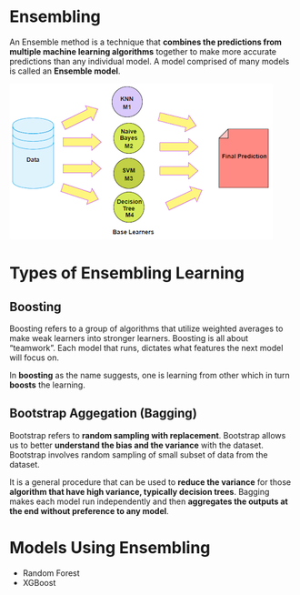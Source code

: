 # Ensembling

An Ensemble method is a technique that **combines the predictions from multiple machine learning algorithms** together to make more accurate predictions than any individual model. A model comprised of many models is called an **Ensemble model**.

<img src='../../assets/ensembling.png'/>

# Types of Ensembling Learning

## Boosting

Boosting refers to a group of algorithms that utilize weighted averages to make weak learners into stronger learners. Boosting is all about “teamwork”. Each model that runs, dictates what features the next model will focus on.

In **boosting** as the name suggests, one is learning from other which in turn **boosts** the learning.



## Bootstrap Aggegation (Bagging)

Bootstrap refers to **random sampling with replacement**. Bootstrap allows us to better **understand the bias and the variance** with the dataset. Bootstrap involves random sampling of small subset of data from the dataset.

It is a general procedure that can be used to **reduce the variance** for those **algorithm that have high variance, typically decision trees**. Bagging makes each model run independently and then **aggregates the outputs at the end without preference to any model**.



# Models Using Ensembling

- Random Forest
- XGBoost

